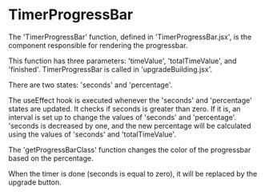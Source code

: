 # TimerProgressBar

The 'TimerProgressBar' function, defined in 'TimerProgressBar.jsx', is the component responsible for rendering the progressbar.

This function has three parameters: 'timeValue', 'totalTimeValue', and 'finished'. TimerProgressBar is called in 'upgradeBuilding.jsx'.

There are two states: 'seconds' and 'percentage'. 

The useEffect hook is executed whenever the 'seconds' and 'percentage' states are updated. It checks if seconds is greater than zero. 
If it is, an interval is set up to change the values of 'seconds' and 'percentage'. 
'seconds is decreased by one, and the new percentage will be calculated using the values of 'seconds' and 'totalTimeValue'.

The 'getProgressBarClass' function changes the color of the progressbar based on the percentage.    

When the timer is done (seconds is equal to zero), it will be replaced by the upgrade button.